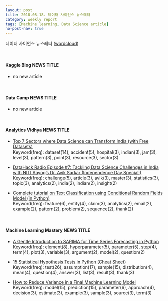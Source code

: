 ```yaml
---
layout: post
title: 2018.08.18. 데이터 사이언스 뉴스레터
category: weekly report
tags: [Machine learning, Data Science article]
no-post-nav: true
---
```


데이터 사이언스 뉴스레터 ([wordcloud](https://raw.githubusercontent.com/2econsulting/2econsulting.github.io/master/data/newsletter/output/report/wordcloud_20180818.png))

<br>

#### Kaggle Blog NEWS TITLE

* no new article



<br>

#### Data Camp NEWS TITLE

* no new article



<br>

#### Analytics Vidhya NEWS TITLE

* [Top 7 Sectors where Data Science can Transform India (with Free Datasets)](https://www.analyticsvidhya.com/blog/2018/08/top-7-sectors-where-data-science-can-transform-india-with-free-datasets/)
<br>Keyword(freq): dataset(14), accident(5), hospital(3), indian(3), jam(3), level(3), pattern(3), point(3), resource(3), sector(3)

* [DataHack Radio Episode #7: Tackling Data Science Challenges in India with NITI Aayog’s Dr. Avik Sarkar (Independence Day Special!)](https://www.analyticsvidhya.com/blog/2018/08/datahack-radio-episode-7-dr-avik-sarkar/)
<br>Keyword(freq): challenge(5), article(3), avik(3), master(3), statistics(3), topic(3), analytics(2), india(2), indian(2), insight(2)

* [Complete tutorial on Text Classification using Conditional Random Fields Model (in Python)](https://www.analyticsvidhya.com/blog/2018/08/nlp-guide-conditional-random-fields-text-classification/)
<br>Keyword(freq): feature(6), entity(4), claim(3), analytics(2), email(2), example(2), pattern(2), problem(2), sequence(2), thank(2)

<br>

#### Machine Learning Mastery NEWS TITLE

* [A Gentle Introduction to SARIMA for Time Series Forecasting in Python](https://machinelearningmastery.com/sarima-for-time-series-forecasting-in-python/)
<br>Keyword(freq): element(8), hyperparameter(5), parameter(5), step(4), term(4), plot(3), variable(3), argument(2), model(2), question(2)

* [15 Statistical Hypothesis Tests in Python (Cheat Sheet)](https://machinelearningmastery.com/statistical-hypothesis-tests-in-python-cheat-sheet/)
<br>Keyword(freq): test(26), assumption(17), sample(15), distribution(4), mean(4), question(4), answer(3), list(3), result(3), thank(3)

* [How to Reduce Variance in a Final Machine Learning Model](https://machinelearningmastery.com/how-to-reduce-model-variance/)
<br>Keyword(freq): model(15), prediction(15), parameter(6), approach(4), decision(3), estimate(3), example(3), sample(3), source(3), term(3)

<br>

